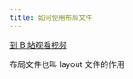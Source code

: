 ```yaml
---
title: 如何使用布局文件
---
```


[到 B 站观看视频](https://www.bilibili.com/video/BV1JC4y147w2)

布局文件也叫 layout 文件的作用
